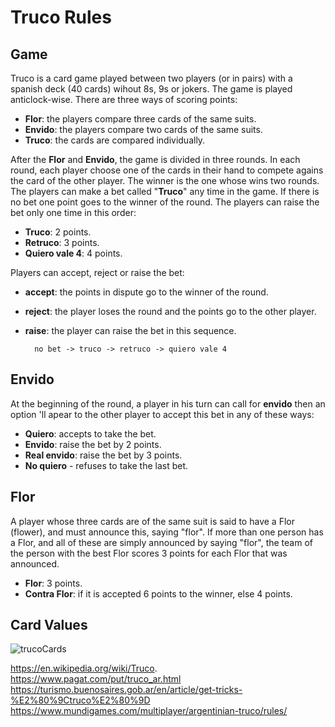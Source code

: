 # Truco Rules

## Game

Truco is a card game played between two players (or in pairs) with a spanish deck (40 cards) wihout 8s, 9s or jokers. The game is played anticlock-wise. There are three ways of scoring points:

* **Flor**: the players compare three cards of the same suits.
* **Envido**: the players compare two cards of the same suits.
* **Truco**: the cards are compared individually.

After the **Flor** and **Envido**, the game is divided in three rounds. In each round, each player choose one of the cards in their hand to compete agains the card of the other player. The winner is the one whose wins two rounds. The players can make a bet called "**Truco**" any time in the game. If there is no bet one point goes to the winner of the round. The players can raise the bet only one time in this order:

* **Truco**: 2 points.
* **Retruco**: 3 points.
* **Quiero vale 4**: 4 points.

Players can accept, reject or raise the bet:
    
* **accept**: the points in dispute go to the winner of the round.
* **reject**: the player loses the round and the points go to the other player.
* **raise**: the player can raise the bet in this sequence.
    
    
        no bet -> truco -> retruco -> quiero vale 4
    
## Envido

At the beginning of the round, a player in his turn can call for **envido** then an option 'll  apear to the other player to accept this bet in any of these ways:

   * **Quiero**: accepts to take the bet.
   * **Envido**: raise the bet by 2 points.
   * **Real envido**: raise the bet by 3 points.
   * **No quiero** - refuses to take the last bet. 

## Flor 

A player whose three cards are of the same suit is said to have a Flor (flower), and must announce this, saying "flor". If more than one person has a Flor, and all of these are simply announced by saying "flor", the team of the person with the best Flor scores 3 points for each Flor that was announced.

* **Flor**: 3 points.
* **Contra Flor**: if it is accepted 6 points to the winner, else 4 points.



## Card Values

![trucoCards](https://github.com/maxogod/Truco/assets/85034225/627d81df-2c5d-404a-9927-695783b62e58)


https://en.wikipedia.org/wiki/Truco.
https://www.pagat.com/put/truco_ar.html
https://turismo.buenosaires.gob.ar/en/article/get-tricks-%E2%80%9Ctruco%E2%80%9D
https://www.mundigames.com/multiplayer/argentinian-truco/rules/

